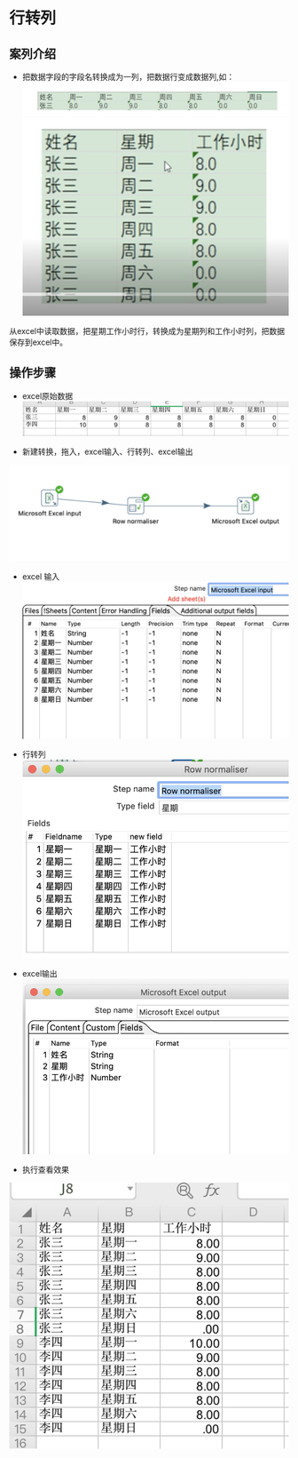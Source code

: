 # 行转列

## 案列介绍

* 把数据字段的字段名转换成为一列，把数据行变成数据列,如：  
![](./assets/2019-06-09-22-53-37.png)
![](./assets/2019-06-09-22-53-44.png)


从excel中读取数据，把星期工作小时行，转换成为星期列和工作小时列，把数据保存到excel中。

## 操作步骤


* excel原始数据  
![](./assets/2019-06-09-23-02-25.png) 

* 新建转换，拖入，excel输入、行转列、excel输出 

![](./assets/2019-06-09-23-03-03.png)

* excel 输入  
![](./assets/2019-06-09-23-03-15.png) 

* 行转列  
![](./assets/2019-06-09-23-03-31.png)  

* excel输出 
![](./assets/2019-06-09-23-03-50.png) 

* 执行查看效果 

![](./assets/2019-06-09-23-04-08.png)   
